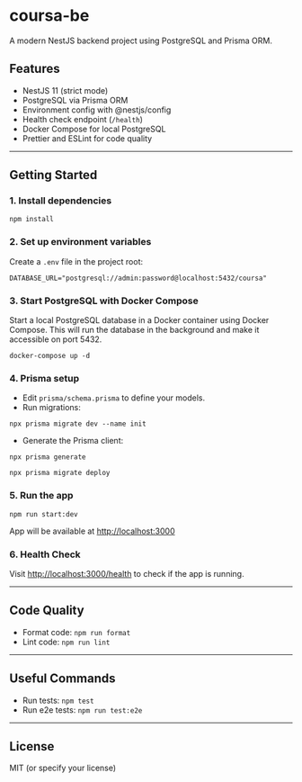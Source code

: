 # coursa-be

A modern NestJS backend project using PostgreSQL and Prisma ORM.

## Features
- NestJS 11 (strict mode)
- PostgreSQL via Prisma ORM
- Environment config with @nestjs/config
- Health check endpoint (`/health`)
- Docker Compose for local PostgreSQL
- Prettier and ESLint for code quality

---

## Getting Started

### 1. Install dependencies
```
npm install
```

### 2. Set up environment variables
Create a `.env` file in the project root:
```
DATABASE_URL="postgresql://admin:password@localhost:5432/coursa"
```

### 3. Start PostgreSQL with Docker Compose

Start a local PostgreSQL database in a Docker container using Docker Compose. This will run the database in the background and make it accessible on port 5432.

```
docker-compose up -d
```

### 4. Prisma setup
- Edit `prisma/schema.prisma` to define your models.
- Run migrations:
```
npx prisma migrate dev --name init
```
- Generate the Prisma client:
```
npx prisma generate
```

```
npx prisma migrate deploy
```

### 5. Run the app
```
npm run start:dev
```

App will be available at [http://localhost:3000](http://localhost:3000)

### 6. Health Check
Visit [http://localhost:3000/health](http://localhost:3000/health) to check if the app is running.

---

## Code Quality
- Format code: `npm run format`
- Lint code: `npm run lint`

---

## Useful Commands
- Run tests: `npm test`
- Run e2e tests: `npm run test:e2e`

---

## License
MIT (or specify your license)
